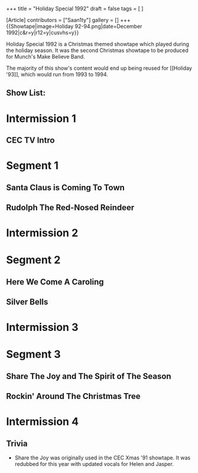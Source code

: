 +++
title = "Holiday Special 1992"
draft = false
tags = [ ]

[Article]
contributors = ["Saan1ty"]
gallery = []
+++
{{Showtape|image=Holiday 92-94.png|date=December 1992|c&r=y|r12=y|cusvhs=y}}

Holiday Special 1992 is a Christmas themed showtape which played during the holiday season. It was the second Christmas showtape to be produced for Munch's Make Believe Band.

The majority of this show's content would end up being reused for [[Holiday '93]], which would run from 1993 to 1994.

##  Show List: ## 

# **Intermission 1**
## CEC TV Intro
# **Segment 1**
## Santa Claus is Coming To Town
## Rudolph The Red-Nosed Reindeer
# **Intermission 2**
# **Segment 2**
## Here We Come A Caroling
## Silver Bells
# **Intermission 3**
# **Segment 3**
## Share The Joy and The Spirit of The Season
## Rockin' Around The Christmas Tree
# **Intermission 4**

##  Trivia ## 

* Share the Joy was originally used in the CEC Xmas '91 showtape. It was redubbed for this year with updated vocals for Helen and Jasper.